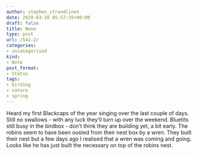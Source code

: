 ```yaml
---
author: stephen_strandlines
date: 2020-03-28 05:57:55+00:00
draft: false
title: None
type: post
url: /542-2/
categories:
- uncategorised
kind:
- Note
post_format:
- Status
tags:
- birding
- nature
- spring
---
```


Heard my first Blackcaps of the year singing over the last couple of days. Still no swallows - with any luck they’ll turn up over the weekend. Bluetits still busy in the birdbox - don’t think they are building yet, a bit early. The robins seem to have been ousted from their nest box by a wren. They built their nest but a few days ago I realised that a wren was coming and going. Looks like he has just built the necessary on top of the robins nest.
